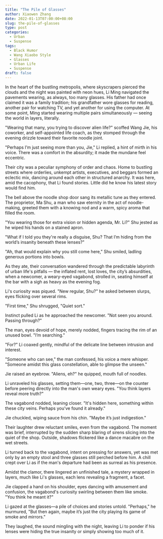 ```yaml
---
title: "The Pile of Glasses"
author: Xiaowen Zhang
date: 2022-01-13T07:00:00+08:00
slug: the-pile-of-glasses
type: post
categories:
  - Urban
  - Suspense
tags:
  - Black Humor
  - Wang Xiaobo Style
  - Glasses
  - Urban Life
  - Suspense
draft: false
---
```


In the heart of the bustling metropolis, where skyscrapers pierced the clouds and the night was painted with neon hues, Li Ming navigated the pavements wearing, as always, too many glasses. His father had once claimed it was a family tradition; his grandfather wore glasses for reading, another pair for watching TV, and yet another for using the computer. At some point, Ming started wearing multiple pairs simultaneously — seeing the world in layers, literally.

"Wearing that many, you trying to discover alien life?" scoffed Wang Jie, his coworker, and self-appointed life coach, as they stomped through the evening drizzle toward their favorite noodle joint.

"Perhaps I’m just seeing more than you, Jie," Li replied, a hint of mirth in his voice. There was a comfort in the absurdity; it made the mundane feel eccentric.

Their city was a peculiar symphony of order and chaos. Home to bustling streets where orderlies, unkempt artists, executives, and beggars formed an eclectic mix, dancing around each other in structured anarchy. It was here, amid the cacophony, that Li found stories. Little did he know his latest story would find him.

The bell above the noodle shop door sang its metallic tune as they entered. The proprietor, Ma Shu, a man who saw eternity in the act of noodle-making, greeted them with a knowing nod and a warm, spicy aroma that filled the room.

"You wearing those for extra vision or hidden agenda, Mr. Li?" Shu jested as he wiped his hands on a stained apron.

"What if I told you they're really a disguise, Shu? That I’m hiding from the world’s insanity beneath these lenses?"

"Ah, that would explain why you still come here," Shu smiled, ladling generous portions into bowls.

As they ate, their conversation wandered through the predictable labyrinth of urban life's pitfalls — the inflated rent, lost loves, the city’s absurdities, when a newcomer, a weary-eyed vagabond, strolled in, seating himself at the bar with a sigh as heavy as the evening fog.

Li's curiosity was piqued. "New regular, Shu?" he asked between slurps, eyes flicking over several rims.

"First time," Shu shrugged, "Quiet sort."

Instinct pulled Li as he approached the newcomer. "Not seen you around. Passing through?"

The man, eyes devoid of hope, merely nodded, fingers tracing the rim of an unused bowl. "I’m searching."

"For?" Li coaxed gently, mindful of the delicate line between intrusion and interest.

"Someone who can see," the man confessed, his voice a mere whisper. "Someone amidst this glass constellation, able to glimpse the unseen."

Jie raised an eyebrow. "Aliens, eh?" he quipped, mouth full of noodles.

Li unraveled his glasses, setting them—one, two, three—on the counter before peering directly into the man's own weary eyes. "You think layers reveal more truth?"

The vagabond nodded, leaning closer. "It's hidden here, something within these city veins. Perhaps you’ve found it already."

Jie chuckled, wiping sauce from his chin. "Maybe it’s just indigestion."

Their laughter drew reluctant smiles, even from the vagabond. The moment was brief, interrupted by the sudden sharp blaring of sirens slicing into the quiet of the shop. Outside, shadows flickered like a dance macabre on the wet streets.

Li turned back to the vagabond, intent on pressing for answers, yet was met only by an empty stool and three glasses still perched before him. A chill crept over Li as if the man's departure had been as surreal as his presence.

Amidst the clamor, there lingered an unfinished tale, a mystery wrapped in layers, much like Li's glasses, each lens revealing a fragment, a facet.

Jie clapped a hand on his shoulder, eyes dancing with amusement and confusion, the vagabond's curiosity swirling between them like smoke. "You think he meant it?"

Li gazed at the glasses—a pile of choices and stories untold. "Perhaps," he murmured, "But then again, maybe it’s just the city playing its game of smoke and mirrors."

They laughed, the sound mingling with the night, leaving Li to ponder if his lenses were hiding the true insanity or simply showing too much of it.